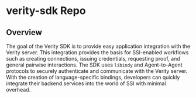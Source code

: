# verity-sdk Repo

## Overview

The goal of the Verity SDK is to provide easy application integration with the Verity server. This integration provides the basis for SSI-enabled workflows such as creating connections, issuing credentials, requesting proof, and general pairwise interactions. The SDK uses `libindy` and Agent-to-Agent protocols to securely authenticate and communicate with the Verity server. With the creation of language-specific bindings, developers can quickly integrate their backend services into the world of SSI with minimal overhead.